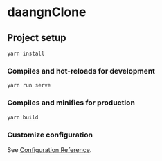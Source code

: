# daangnClone

## Project setup

```
yarn install
```

### Compiles and hot-reloads for development

```
yarn run serve
```

### Compiles and minifies for production

```
yarn build
```

### Customize configuration

See [Configuration Reference](https://cli.vuejs.org/config/).
